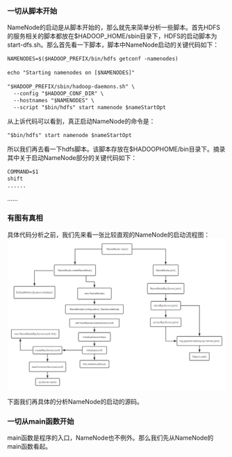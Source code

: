 ### 一切从脚本开始  
NameNode的启动是从脚本开始的，那么就先来简单分析一些脚本。首先HDFS的服务相关的脚本都放在$HADOOP_HOME/sbin目录下，HDFS的启动脚本为start-dfs.sh。那么首先看一下脚本，脚本中NameNode启动的关键代码如下：  
```shell
NAMENODES=$($HADOOP_PREFIX/bin/hdfs getconf -namenodes)

echo "Starting namenodes on [$NAMENODES]"

"$HADOOP_PREFIX/sbin/hadoop-daemons.sh" \
  --config "$HADOOP_CONF_DIR" \
  --hostnames "$NAMENODES" \
  --script "$bin/hdfs" start namenode $nameStartOpt
```  
从上诉代码可以看到，真正启动NameNode的命令是：
```shell
"$bin/hdfs" start namenode $nameStartOpt
```   
所以我们再去看一下hdfs脚本。该脚本存放在$HADOOPHOME/bin目录下。摘录其中关于启动NameNode部分的关键代码如下：
```shell
COMMAND=$1
shift
......

```  
......  

### 有图有真相  
具体代码分析之前，我们先来看一张比较直观的NameNode的启动流程图：  
![image](/HDFS/Images/hdfs-namenode-start.png)

下面我们再具体的分析NameNode的启动的源码。  

### 一切从main函数开始  
main函数是程序的入口，NameNode也不例外。那么我们先从NameNode的main函数看起。  
```java

```
